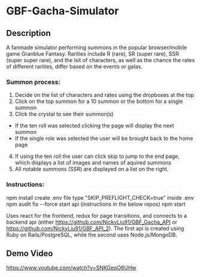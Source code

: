 # GBF-Gacha-Simulator

## Description
A fanmade simulator performing summons in the popular browser/mobile game Granblue Fantasy. Rarities include R (rare), SR (super rare), SSR (super super rare), and the lsit of characters, as well as the chance the rates of different rarities, differ based on the events or galas. 

### Summon process:
1) Decide on the list of characters and rates using the dropboxes at the top
2) Click on the top summon for a 10 summon or the bottom for a single summon
3) Click the crystal to see their summon(s)
  - If the ten roll was selected clicking the page will display the next summon 
  - If the single role was selected the user will be brought back to the home page
4) If using the ten roll the user can click skip to jump to the end page, which displays a list of images and names of aquired summons
5) All notable summons (SSR) are displayed on a list on the right.

### Instructions:
npm install
create .env file
type "SKIP_PREFLIGHT_CHECK=true" inside .env
npm audit fix --force
start api (instructions in the below repos)
npm start

Uses react for the frontend, redux for page transitions, and connects to a backend api (either https://github.com/NickyLiu91/GBF_Gacha_API or https://github.com/NickyLiu91/GBF_API_2). The first api is created using Ruby on Rails/PostgreSQL, while the second uses Node.js/MongoDB.

## Demo Video
https://www.youtube.com/watch?v=SNKGeqO6UHw

